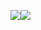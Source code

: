 <img src="https://github-readme-stats.vercel.app/api?username=akaLuisinho&theme=dracula"><img src="https://github-readme-stats.vercel.app/api/top-langs/?username=akaLuisinho&theme=dracula&layout=compact">

